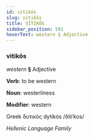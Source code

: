 ```yaml
---
id: vitikös
slug: vitikös
title: VİTİKÖS
sidebar_position: 591
hoverText: western § Adjective
---
```


### vitikös

*western* **§** Adjective

**Verb**: to be western

**Noun**: westerliness

**Modifier**: western

Greek δυτικός dytikós /ðitiˈkos/

*Hellenic Language Family*